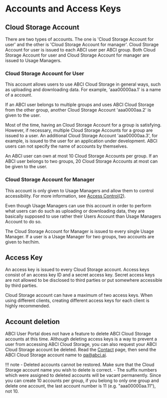 
# Accounts and Access Keys

## Cloud Storage Account

There are two types of accounts. The one is 'Cloud Storage Account for user' and the other is 'Cloud Storage Account for manager'. Cloud Storage Account for user is issued to each ABCI user per ABCI group. Both Cloud Storage Account for user and Cloud Storage Account for manager are issued to Usage Managers.

### Cloud Storage Account for User

This account allows users to use ABCI Cloud Storage in general ways, such as uploading and downloading data. For example, 'aaa00000aa.1' is a name of a account.

If an ABCI user belongs to multiple groups and uses ABCI Cloud Storage from the other group, another Cloud Storage Account 'aaa0000aa.2' is given to the user.

Most of the time, having an Cloud Storage Account for a group is satisfying. However, if necessary, multiple Cloud Storage Accounts for a group are issued to a user. An additional Cloud Storage Account 'aaa00000aa.3', for example, is issued to the user for an application under development. ABCI users can not specify the name of accounts by themselves.

An ABCI user can own at most 10 Cloud Storage Accounts per group. If an ABCI user belongs to two groups, 20 Cloud Storage Accounts at most can be given to the user.

### Cloud Storage Account for Manager

This account is only given to Usage Managers and allow them to control accessibility. For more information, see [Access Control(2)](policy.md).

Even though Usage Managers can use this account in order to perform what users can do such as uploading or downloading data, they are basically supposed to use rather their Users Account than Usage Managers Account to do so.

The Cloud Storage Account for Manager is issued to every single Usage Manager. If a user is a Usage Manager for two groups, two accounts are given to her/him.

## Access Key

An access key is issued to every Cloud Storage account. Access keys consist of an access key ID and a secret access key. Secret access keys are not allowed to be disclosed to third parties or put somewhere accessible by third parties.

Cloud Storage account can have a maximum of two access keys. When using different clients, creating different access keys for each client is highly recommended.

## Account deletion

ABCI User Portal does not have a feature to delete ABCI Cloud Storage accounts at this time. Although deleting access keys is a way to prevent a user from accessing ABCI Cloud Storage, you can also request your ABCI Cloud Storage account be deleted. Read the [Contact](../contact.md) page, then send the ABCI Cloud Storage account name to <qa@abci.ai>.

!!! note
    - Deleted accounts cannot be restored. Make sure that the Cloud Storage account name you wish to delete is correct.
    - The suffix numbers which were assigned to deleted accounts will be vacant permanently. Since you can create 10 accounts per group, if you belong to only one group and delete one account, the last account number is 11 (e.g. "aaa00000aa.11"), not 10.
